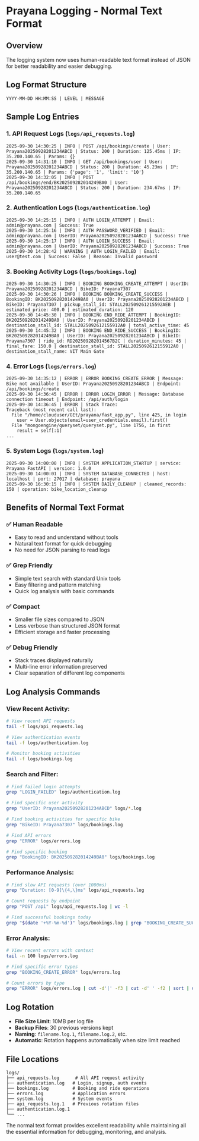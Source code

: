 # Prayana Logging - Normal Text Format

## Overview
The logging system now uses human-readable text format instead of JSON for better readability and easier debugging.

## Log Format Structure
```
YYYY-MM-DD HH:MM:SS | LEVEL | MESSAGE
```

## Sample Log Entries

### 1. API Request Logs (`logs/api_requests.log`)
```
2025-09-30 14:30:25 | INFO | POST /api/bookings/create | User: Prayana20250928201234ABCD | Status: 200 | Duration: 125.45ms | IP: 35.200.140.65 | Params: {}
2025-09-30 14:31:10 | INFO | GET /api/bookings/user | User: Prayana20250928201234ABCD | Status: 200 | Duration: 45.23ms | IP: 35.200.140.65 | Params: {'page': '1', 'limit': '10'}
2025-09-30 14:32:05 | INFO | POST /api/bookings/end/BK202509282014249BA0 | User: Prayana20250928201234ABCD | Status: 200 | Duration: 234.67ms | IP: 35.200.140.65
```

### 2. Authentication Logs (`logs/authentication.log`)
```
2025-09-30 14:25:15 | INFO | AUTH LOGIN_ATTEMPT | Email: admin@prayana.com | Success: True
2025-09-30 14:25:16 | INFO | AUTH PASSWORD_VERIFIED | Email: admin@prayana.com | UserID: Prayana20250928201234ABCD | Success: True
2025-09-30 14:25:17 | INFO | AUTH LOGIN_SUCCESS | Email: admin@prayana.com | UserID: Prayana20250928201234ABCD | Success: True
2025-09-30 14:28:42 | WARNING | AUTH LOGIN_FAILED | Email: user@test.com | Success: False | Reason: Invalid password
```

### 3. Booking Activity Logs (`logs/bookings.log`)
```
2025-09-30 14:30:25 | INFO | BOOKING BOOKING_CREATE_ATTEMPT | UserID: Prayana20250928201234ABCD | BikeID: Prayana7307
2025-09-30 14:30:26 | INFO | BOOKING BOOKING_CREATE_SUCCESS | BookingID: BK202509282014249BA0 | UserID: Prayana20250928201234ABCD | BikeID: Prayana7307 | pickup_stall_id: STALL202509261215592AEB | estimated_price: 400.0 | estimated_duration: 120
2025-09-30 14:45:30 | INFO | BOOKING END_RIDE_ATTEMPT | BookingID: BK202509282014249BA0 | UserID: Prayana20250928201234ABCD | destination_stall_id: STALL2025092612155912A0 | total_active_time: 45
2025-09-30 14:45:32 | INFO | BOOKING END_RIDE_SUCCESS | BookingID: BK202509282014249BA0 | UserID: Prayana20250928201234ABCD | BikeID: Prayana7307 | ride_id: RD202509282014567B2C | duration_minutes: 45 | final_fare: 150.0 | destination_stall_id: STALL2025092612155912A0 | destination_stall_name: VIT Main Gate
```

### 4. Error Logs (`logs/errors.log`)
```
2025-09-30 14:35:12 | ERROR | ERROR BOOKING_CREATE_ERROR | Message: Bike not available | UserID: Prayana20250928201234ABCD | Endpoint: /api/bookings/create
2025-09-30 14:36:45 | ERROR | ERROR LOGIN_ERROR | Message: Database connection timeout | Endpoint: /api/auth/login
2025-09-30 14:36:45 | ERROR | Stack Trace:
Traceback (most recent call last):
  File "/home/clouduser/GEt/prayana/fast_app.py", line 425, in login
    user = User.objects(email=user_credentials.email).first()
  File "mongoengine/queryset/queryset.py", line 1756, in first
    result = self[:1]
...
```

### 5. System Logs (`logs/system.log`)
```
2025-09-30 14:00:00 | INFO | SYSTEM APPLICATION_STARTUP | service: Prayana FastAPI | version: 1.0.0
2025-09-30 14:00:01 | INFO | SYSTEM DATABASE_CONNECTED | host: localhost | port: 27017 | database: prayana
2025-09-30 16:30:15 | INFO | SYSTEM DAILY_CLEANUP | cleaned_records: 150 | operation: bike_location_cleanup
```

## Benefits of Normal Text Format

### ✅ **Human Readable**
- Easy to read and understand without tools
- Natural text format for quick debugging
- No need for JSON parsing to read logs

### ✅ **Grep Friendly**
- Simple text search with standard Unix tools
- Easy filtering and pattern matching
- Quick log analysis with basic commands

### ✅ **Compact**
- Smaller file sizes compared to JSON
- Less verbose than structured JSON format
- Efficient storage and faster processing

### ✅ **Debug Friendly**
- Stack traces displayed naturally
- Multi-line error information preserved
- Clear separation of different log components

## Log Analysis Commands

### View Recent Activity:
```bash
# View recent API requests
tail -f logs/api_requests.log

# View authentication events
tail -f logs/authentication.log

# Monitor booking activities
tail -f logs/bookings.log
```

### Search and Filter:
```bash
# Find failed login attempts
grep "LOGIN_FAILED" logs/authentication.log

# Find specific user activity
grep "UserID: Prayana20250928201234ABCD" logs/*.log

# Find booking activities for specific bike
grep "BikeID: Prayana7307" logs/bookings.log

# Find API errors
grep "ERROR" logs/errors.log

# Find specific booking
grep "BookingID: BK202509282014249BA0" logs/bookings.log
```

### Performance Analysis:
```bash
# Find slow API requests (over 1000ms)
grep "Duration: [0-9]\{4,\}ms" logs/api_requests.log

# Count requests by endpoint
grep "POST /api" logs/api_requests.log | wc -l

# Find successful bookings today
grep "$(date '+%Y-%m-%d')" logs/bookings.log | grep "BOOKING_CREATE_SUCCESS"
```

### Error Analysis:
```bash
# View recent errors with context
tail -n 100 logs/errors.log

# Find specific error types
grep "BOOKING_CREATE_ERROR" logs/errors.log

# Count errors by type
grep "ERROR" logs/errors.log | cut -d'|' -f3 | cut -d' ' -f2 | sort | uniq -c
```

## Log Rotation
- **File Size Limit**: 10MB per log file
- **Backup Files**: 30 previous versions kept
- **Naming**: `filename.log.1`, `filename.log.2`, etc.
- **Automatic**: Rotation happens automatically when size limit reached

## File Locations
```
logs/
├── api_requests.log      # All API request activity
├── authentication.log   # Login, signup, auth events
├── bookings.log         # Booking and ride operations
├── errors.log           # Application errors
├── system.log           # System events
├── api_requests.log.1   # Previous rotation files
├── authentication.log.1
└── ...
```

The normal text format provides excellent readability while maintaining all the essential information for debugging, monitoring, and analysis.